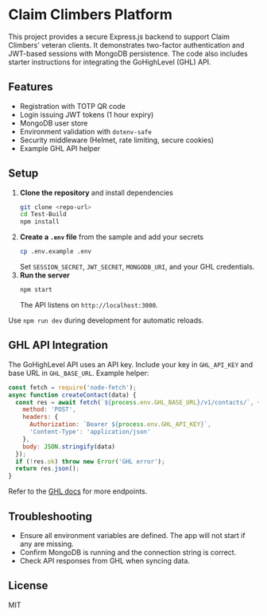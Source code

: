# Claim Climbers Platform

This project provides a secure Express.js backend to support Claim Climbers' veteran clients. It demonstrates two-factor authentication and JWT-based sessions with MongoDB persistence. The code also includes starter instructions for integrating the GoHighLevel (GHL) API.

## Features

- Registration with TOTP QR code
- Login issuing JWT tokens (1 hour expiry)
- MongoDB user store
- Environment validation with `dotenv-safe`
- Security middleware (Helmet, rate limiting, secure cookies)
- Example GHL API helper

## Setup

1. **Clone the repository** and install dependencies
   ```bash
   git clone <repo-url>
   cd Test-Build
   npm install
   ```
2. **Create a `.env` file** from the sample and add your secrets
   ```bash
   cp .env.example .env
   ```
   Set `SESSION_SECRET`, `JWT_SECRET`, `MONGODB_URI`, and your GHL credentials.
3. **Run the server**
   ```bash
   npm start
   ```
   The API listens on `http://localhost:3000`.

Use `npm run dev` during development for automatic reloads.

## GHL API Integration

The GoHighLevel API uses an API key. Include your key in `GHL_API_KEY` and base URL in `GHL_BASE_URL`.
Example helper:

```javascript
const fetch = require('node-fetch');
async function createContact(data) {
  const res = await fetch(`${process.env.GHL_BASE_URL}/v1/contacts/`, {
    method: 'POST',
    headers: {
      Authorization: `Bearer ${process.env.GHL_API_KEY}`,
      'Content-Type': 'application/json'
    },
    body: JSON.stringify(data)
  });
  if (!res.ok) throw new Error('GHL error');
  return res.json();
}
```

Refer to the [GHL docs](https://developers.gohighlevel.com/) for more endpoints.

## Troubleshooting

- Ensure all environment variables are defined. The app will not start if any are missing.
- Confirm MongoDB is running and the connection string is correct.
- Check API responses from GHL when syncing data.

## License

MIT
